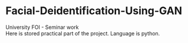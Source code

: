 # Facial-Deidentification-Using-GAN
University FOI - Seminar work <br>
Here is stored practical part of the project. Language is python.
